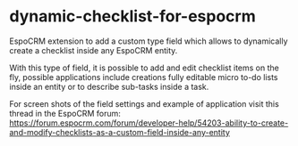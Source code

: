 # dynamic-checklist-for-espocrm
EspoCRM extension to add a custom type field which allows to dynamically create a checklist inside any EspoCRM entity.

With this type of field, it is possible to add and edit checklist items on the fly, possible applications include creations fully editable micro to-do lists inside an entity or to describe sub-tasks inside a task.

For screen shots of the field settings and example of application visit this thread in the EspoCRM forum: 
https://forum.espocrm.com/forum/developer-help/54203-ability-to-create-and-modify-checklists-as-a-custom-field-inside-any-entity


